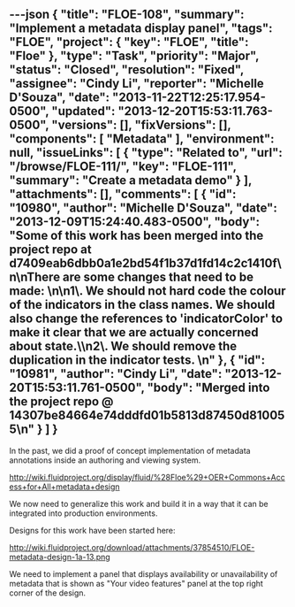 ---json
{
  "title": "FLOE-108",
  "summary": "Implement a metadata display panel",
  "tags": "FLOE",
  "project": {
    "key": "FLOE",
    "title": "Floe"
  },
  "type": "Task",
  "priority": "Major",
  "status": "Closed",
  "resolution": "Fixed",
  "assignee": "Cindy Li",
  "reporter": "Michelle D'Souza",
  "date": "2013-11-22T12:25:17.954-0500",
  "updated": "2013-12-20T15:53:11.763-0500",
  "versions": [],
  "fixVersions": [],
  "components": [
    "Metadata"
  ],
  "environment": null,
  "issueLinks": [
    {
      "type": "Related to",
      "url": "/browse/FLOE-111/",
      "key": "FLOE-111",
      "summary": "Create a metadata demo"
    }
  ],
  "attachments": [],
  "comments": [
    {
      "id": "10980",
      "author": "Michelle D'Souza",
      "date": "2013-12-09T15:24:40.483-0500",
      "body": "Some of this work has been merged into the project repo at d7409eab6dbb0a1e2bd54f1b37d1fd14c2c1410f\n\nThere are some changes that need to be made:&#x20;\n\n1\\. We should not hard code the colour of the indicators in the class names. We should also change the references to 'indicatorColor' to make it clear that we are actually concerned about state.\\\n2\\. We should remove the duplication in the indicator tests.&#x20;\n"
    },
    {
      "id": "10981",
      "author": "Cindy Li",
      "date": "2013-12-20T15:53:11.761-0500",
      "body": "Merged into the project repo @ 14307be84664e74dddfd01b5813d87450d810055\n"
    }
  ]
}
---
In the past, we did a proof of concept implementation of metadata annotations inside an authoring and viewing system.&#x20;

<http://wiki.fluidproject.org/display/fluid/%28Floe%29+OER+Commons+Access+for+All+metadata+design>

We now need to generalize this work and build it in a way that it can be integrated into production environments.&#x20;

Designs for this work have been started here:

<http://wiki.fluidproject.org/download/attachments/37854510/FLOE-metadata-design-1a-13.png>

We need to implement a panel that displays availability or unavailability of metadata that is shown as "Your video features" panel at the top right corner of the design.

        